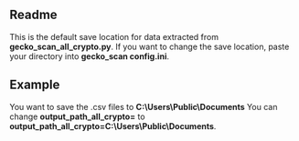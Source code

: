 ## Readme
This is the default save location for data extracted from **gecko_scan_all_crypto.py**. 
If you want to change the save location, paste your directory into **gecko_scan config.ini**.
## Example
You want to save the .csv files to **C:\Users\Public\Documents**
You can change **output_path_all_crypto=** 
to **output_path_all_crypto=C:\Users\Public\Documents**.